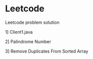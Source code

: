 # Leetcode
Leetcode problem solution

1] Client1.java

2] Palindrome Number

3] Remove Duplicates From Sorted Array

